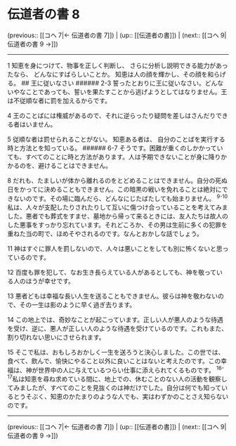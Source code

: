 # 伝道者の書 8

(previous:: [[コヘ 7|← 伝道者の書 7]]) | (up:: [[伝道者の書]]) | (next:: [[コヘ 9|伝道者の書 9 →]])

***


1 知恵を身につけて、物事を正しく判断し、 さらに分析し説明できる能力があったなら、 どんなにすばらしいことか。 知恵は人の顔を輝かし、その顔を和らげる。 ## 王に従いなさい ###### 2-3 誓ったとおりに王に従いなさい。どんないやなことであっても、誓いを果たすことから逃げようとしてはなりません。王は不従順な者に罰を加えるからです。 

4 王のことばには権威があるので、それに逆らったり疑問を差しはさんだりできる者はいません。 

5 従順な者は罰せられることがない。 知恵ある者は、 自分のことばを実行する時と方法とを知っている。 ###### 6-7 そうです。困難が重くのしかかっていても、すべてのことに時と方法があります。人は予期できないことが身に降りかかるのを、避けることはできません。 

8 だれも、たましいが体から離れるのをとどめることはできません。自分の死ぬ日をかってに決めることもできません。この暗黒の戦いを免れることは絶対にできないのです。その場に臨んだら、どんなにじたばたしても始まりません。 <sup class="versenum">9-10</sup>私は、人々が支配したりされたりして互いに傷つけ合っていることを考えてみました。悪者でも葬式をすませ、墓地から帰って来るときには、友人たちは故人のした悪事をすっかり忘れています。それどころか、その男は生前に多くの犯罪を重ねた当の町で、ほめそやされるのです。なんとおかしな話でしょう。 

11 神はすぐに罪人を罰しないので、人々は悪いことをしても別に怖くないと思っているのです。 

12 百度も罪を犯して、なお生き長らえている人があるとしても、神を敬っている人のほうが幸せです。 

13 悪者どもは幸福な長い人生を送ることもできません。彼らは神を敬わないので、その一生は影のように早く過ぎ去ります。 

14 この地上では、奇妙なことが起こっています。正しい人が悪人のような待遇を受け、逆に、悪人が正しい人のような待遇を受けているのです。これもまた、割り切れない思いにさせられます。 

15 そこで私は、おもしろおかしく一生を送ろうと決心しました。この世では、食べて、飲んで、愉快にやること以外に良いことはないと考えたのです。この幸福は、神が世界中の人に与えているつらい仕事に添えられてくるものです。 <sup class="versenum">16-17</sup>私は知恵を尋ね求めている間に、地上での、休むことのない人の活動を観察してみましたが、すべてのことを見抜くのは神だけでした。自分は何でも知っているとうそぶく、知恵のかたまりのような人でも、実はわずかのことさえ知らないのです。

***

(previous:: [[コヘ 7|← 伝道者の書 7]]) | (up:: [[伝道者の書]]) | (next:: [[コヘ 9|伝道者の書 9 →]])
